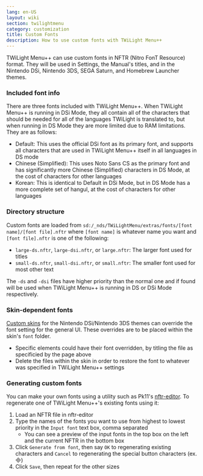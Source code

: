 ```yaml
---
lang: en-US
layout: wiki
section: twilightmenu
category: customization
title: Custom Fonts
description: How to use custom fonts with TWiLight Menu++
---
```


TWiLight Menu++ can use custom fonts in NFTR (Nitro FonT Resource) format. They will be used in Settings, the Manual's titles, and in the Nintendo DSi, Nintendo 3DS, SEGA Saturn, and Homebrew Launcher themes.

### Included font info
There are three fonts included with TWiLight Menu++. When TWiLight Menu++ is running in DSi Mode, they all contain all of the characters that should be needed for all of the languages TWiLight is translated to, but when running in DS Mode they are more limited due to RAM limitations. They are as follows:
- Default: This uses the official DSi font as its primary font, and supports all characters that are used in TWiLight Menu++ itself in all languages in DS mode
- Chinese (Simplified): This uses Noto Sans CS as the primary font and has significantly more Chinese (Simplified) characters in DS Mode, at the cost of characters for other languages
- Korean: This is identical to Default in DSi Mode, but in DS Mode has a more complete set of hangul, at the cost of characters for other languages

### Directory structure
Custom fonts are loaded from `sd:/_nds/TWiLightMenu/extras/fonts/[font name]/[font file].nftr` where `[font name]` is whatever name you want and `[font file].nftr` is one of the following:
- `large-ds.nftr`, `large-dsi.nftr`, or `large.nftr`: The larger font used for titles
- `small-ds.nftr`, `small-dsi.nftr`, or `small.nftr`: The smaller font used for most other text

The `-ds` and `-dsi` files have higher priority than the normal one and if found will be used when TWiLight Menu++ is running in DS or DSi Mode respectively.

### Skin-dependent fonts
[Custom skins](custom-dsi-3ds-skins) for the Nintendo DSi/Nintendo 3DS themes can override the font setting for the general UI. These overrides are to be placed within the skin's `font` folder.
- Specific elements could have their font overridden, by titling the file as specificied by the page above
- Delete the files within the skin in order to restore the font to whatever was specified in TWiLight Menu++ settings

### Generating custom fonts
You can make your own fonts using a utility such as Pk11's [nftr-editor](https://pk11.us/nftr-editor/). To regenerate one of TWiLight Menu++'s existing fonts using it:
1. Load an NFTR file in nftr-editor
1. Type the names of the fonts you want to use from highest to lowest priority in the `Input font` text box, comma separated
   - You can see a preview of the input fonts in the top box on the left and the current NFTR in the bottom box
1. Click `Generate from font`, then say `OK` to regenerating existing characters and `Cancel` to regenerating the special button characters (ex. &#xE000;)
1. Click `Save`, then repeat for the other sizes
